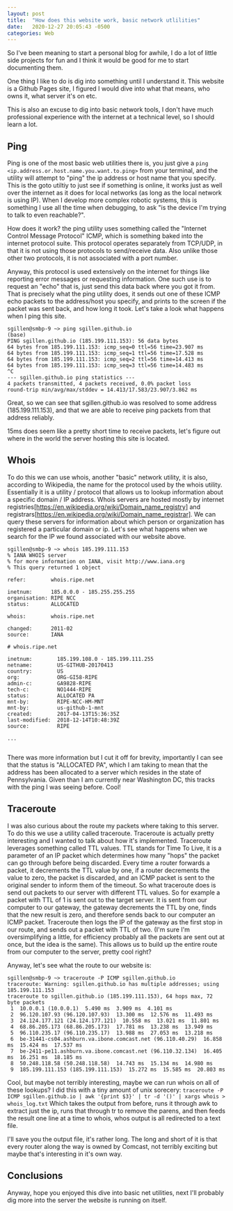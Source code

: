 ```yaml
---
layout: post
title:  "How does this website work, basic network utlilities"
date:   2020-12-27 20:05:43 -0500
categories: Web
---
```



So I've been meaning to start a personal blog for awhile, I do a lot of little side projects for fun and I think it would be good for me to start documenting them.

One thing I like to do is dig into something until I understand it. This website is a Github Pages site, I figured I would dive into what that means, who owns it, what server it's on etc.

This is also an excuse to dig into basic network tools, I don't have much professional experience with the internet at a technical level, so I should learn a lot.

## Ping

Ping is one of the most basic web utilities there is, you just give a `ping <ip.address.or.host.name.you.want.to.ping>` from your terminal, and the utility will attempt to "ping" the ip address or host name that you specify. This is the goto utiltiy to just see if something is online, it works just as well over the internet as it does for local networks (as long as the local network is using IP). When I develop more complex robotic systems, this is something I use all the time when debugging, to ask "is the device I'm trying to talk to even reachable?".

How does it work? the ping utility uses something called the "Internet Control Message Protocol" ICMP, which is something baked into the internet protocol suite. This protocol operates separately from TCP/UDP, in that it is not using those protocols to send/receive data. Also unlike those other two protocols, it is not associated with a port number.

Anyway, this protocol is used extensively on the internet for things like reporting error messages or requesting information. One such use is to request an "echo" that is, just send this data back where you got it from. That is precisely what the ping utility does, it sends out one of these ICMP echo packets to the address/host you specify, and prints to the screen if the packet was sent back, and how long it took. Let's take a look what happens when I ping this site.

```
sgillen@smbp-9 ~> ping sgillen.github.io                                                                                                                                                             (base) 
PING sgillen.github.io (185.199.111.153): 56 data bytes
64 bytes from 185.199.111.153: icmp_seq=0 ttl=56 time=23.907 ms
64 bytes from 185.199.111.153: icmp_seq=1 ttl=56 time=17.528 ms
64 bytes from 185.199.111.153: icmp_seq=2 ttl=56 time=14.413 ms
64 bytes from 185.199.111.153: icmp_seq=3 ttl=56 time=14.483 ms
^C
--- sgillen.github.io ping statistics ---
4 packets transmitted, 4 packets received, 0.0% packet loss
round-trip min/avg/max/stddev = 14.413/17.583/23.907/3.862 ms
```

Great, so we can see that sgillen.github.io was resolved to some address (185.199.111.153), and that we are able to receive ping packets from that address reliably. 

15ms does seem like a pretty short time to receive packets, let's figure out where in the world the server hosting this site is located.


## Whois

To do this we can use whois, another "basic" network utility, it is also, according to Wikipedia, the name for the protocol used by the whois utility. Essentially it is a utility / protocol that allows us to lookup information about a specific domain / IP address. Whois servers are hosted mostly by internet registries[https://en.wikipedia.org/wiki/Domain_name_registry] and registrars[https://en.wikipedia.org/wiki/Domain_name_registrar]. We can query these servers for information about which person or organization has registered a particular domain or ip. Let's see what happens when we search for the IP we found associated with our website above.


```
sgillen@smbp-9 ~> whois 185.199.111.153
% IANA WHOIS server
% for more information on IANA, visit http://www.iana.org
% This query returned 1 object

refer:        whois.ripe.net

inetnum:      185.0.0.0 - 185.255.255.255
organisation: RIPE NCC
status:       ALLOCATED

whois:        whois.ripe.net

changed:      2011-02
source:       IANA

# whois.ripe.net

inetnum:        185.199.108.0 - 185.199.111.255
netname:        US-GITHUB-20170413
country:        US
org:            ORG-GI58-RIPE
admin-c:        GA9828-RIPE
tech-c:         NO1444-RIPE
status:         ALLOCATED PA
mnt-by:         RIPE-NCC-HM-MNT
mnt-by:         us-github-1-mnt
created:        2017-04-13T15:36:35Z
last-modified:  2018-12-14T10:48:39Z
source:         RIPE

...


```

There was more information but I cut it off for brevity, importantly I can see that the status is "ALLOCATED PA", which I am taking to mean that the address has been allocated to a server which resides in the state of Pennsylvania. Given than I am currently near Washington DC, this tracks with the ping I was seeing before. Cool!

## Traceroute

I was also curious about the route my packets where taking to this server. To do this we use a utility called traceroute. Traceroute is actually pretty interesting and I wanted to talk about how it's implemented. Traceroute leverages something called TTL values. TTL stands for Time To Live, it is a parameter of an IP packet which determines how many "hops" the packet can go through before being discarded. Every time a router forwards a packet, it decrements the TTL value by one, if a router decrements the value to zero, the packet is discarded, and an ICMP packet is sent to the original sender to inform them of the timeout. So what traceroute does is send out packets to our server with different TTL values. So for example a packet with TTL of 1 is sent out to the target server. It is sent from our computer to our gateway, the gateway decrements the TTL by one, finds that the new result is zero, and therefore sends back to our computer an ICMP packet. Traceroute then logs the IP of the gateway as the first stop in our route, and sends out a packet with TTL of two. (I'm sure I'm oversimplifying a little, for efficiency probably all the packets are sent out at once, but the idea is the same). This allows us to build up the entire route from our computer to the server, pretty cool right?

Anyway, let's see what the route to our website is:


```
sgillen@smbp-9 ~> traceroute -P ICMP sgillen.github.io
traceroute: Warning: sgillen.github.io has multiple addresses; using 185.199.111.153
traceroute to sgillen.github.io (185.199.111.153), 64 hops max, 72 byte packets
 1  10.0.0.1 (10.0.0.1)  5.490 ms  3.909 ms  4.101 ms
 2  96.120.107.93 (96.120.107.93)  13.300 ms  12.576 ms  11.493 ms
 3  24.124.177.121 (24.124.177.121)  10.558 ms  13.021 ms  11.801 ms
 4  68.86.205.173 (68.86.205.173)  17.781 ms  13.238 ms  13.949 ms
 5  96.110.235.17 (96.110.235.17)  13.988 ms  27.053 ms  13.218 ms
 6  be-31441-cs04.ashburn.va.ibone.comcast.net (96.110.40.29)  16.858 ms  15.424 ms  17.537 ms
 7  be-2411-pe11.ashburn.va.ibone.comcast.net (96.110.32.134)  16.405 ms  16.251 ms  18.185 ms
 8  50.248.118.58 (50.248.118.58)  14.743 ms  15.134 ms  14.980 ms
 9  185.199.111.153 (185.199.111.153)  15.272 ms  15.585 ms  20.803 ms
```

Cool, but maybe not terribly interesting, maybe we can run whois on all of these lookups? I did this with a tiny amount of unix sorecery: `traceroute -P ICMP sgillen.github.io | awk '{print $3}' | tr -d '()' | xargs whois > whois_log.txt` Which takes the output from before, runs it through awk to extract just the ip, runs that through tr to remove the parens, and then feeds the result one line at a time to whois, whos output is all redirected to a text file. 

I'll save you the output file, it's rather long. The long and short of it is that every router along the way is owned by Comcast, not terribly exciting but maybe that's interesting in it's own way. 

## Conclusions

Anyway, hope you enjoyed this dive into basic net utilities, next I'll probably dig more into the server the website is running on itself.
